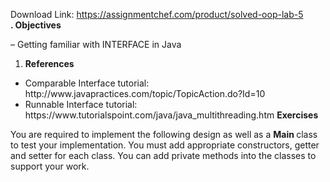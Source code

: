Download Link: https://assignmentchef.com/product/solved-oop-lab-5
<br>
<strong>. Objectives</strong>

– Getting familiar with INTERFACE in Java

<ol>

 <li><strong> References</strong></li>

</ol>

<ul>

 <li>Comparable Interface tutorial: http://www.javapractices.com/topic/TopicAction.do?Id=10</li>

 <li>Runnable Interface tutorial: https://www.tutorialspoint.com/java/java_multithreading.htm <strong> Exercises</strong></li>

</ul>

You are required to implement the following design as well as a <strong>Main </strong>class to test your implementation. You must add appropriate constructors, getter and setter for each class. You can add private methods into the classes to support your work.